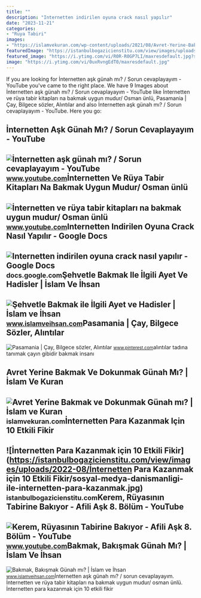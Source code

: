 ```yaml
---
title: ""
description: "Internetten indirilen oyuna crack nasıl yapılır"
date: "2023-11-21"
categories:
- "Ruya Tabiri"
images:
- "https://islamvekuran.com/wp-content/uploads/2021/08/Avret-Yerine-Bakmak-ve-Dokunmak-Gunah-mi.png"
featuredImage: "https://istanbulbogazicienstitu.com/view/images/uploads/2022-08/İnternetten Para Kazanmak için 10 Etkili Fikir/sosyal-medya-danismanligi-ile-internetten-para-kazanmak.jpg"
featured_image: "https://i.ytimg.com/vi/R0R-R0GP7LI/maxresdefault.jpg?sqp=-oaymwEmCIAKENAF8quKqQMa8AEB-AH-CYAC0AWKAgwIABABGGUgVig_MA8=&amp;rs=AOn4CLBBo72B4TMcTd9zSbSMM22mTTwbhQ"
image: "https://i.ytimg.com/vi/0uxRvngEdT0/maxresdefault.jpg"
---
```


If you are looking for İnternetten aşk günah mı? / Sorun cevaplayayım - YouTube you've came to the right place. We have 9 Images about İnternetten aşk günah mı? / Sorun cevaplayayım - YouTube like İnternetten ve rüya tabir kitapları na bakmak uygun mudur/ Osman ünlü, Pasamania | Çay, Bilgece sözler, Alıntılar and also İnternetten aşk günah mı? / Sorun cevaplayayım - YouTube. Here you go:

İnternetten Aşk Günah Mı? / Sorun Cevaplayayım - YouTube
--------------------------------------------------------

 ![İnternetten aşk günah mı? / Sorun cevaplayayım - YouTube](https://i.ytimg.com/vi/R0R-R0GP7LI/maxresdefault.jpg?sqp=-oaymwEmCIAKENAF8quKqQMa8AEB-AH-CYAC0AWKAgwIABABGGUgVig_MA8=&rs=AOn4CLBBo72B4TMcTd9zSbSMM22mTTwbhQ) <small>www.youtube.com</small>İnternetten Ve Rüya Tabir Kitapları Na Bakmak Uygun Mudur/ Osman ünlü
---------------------------------------------------------------------

 ![İnternetten ve rüya tabir kitapları na bakmak uygun mudur/ Osman ünlü](https://i.ytimg.com/vi/AZQdulYPNsI/maxresdefault.jpg) <small>www.youtube.com</small>Internetten Indirilen Oyuna Crack Nasıl Yapılır - Google Docs
-------------------------------------------------------------

 ![Internetten indirilen oyuna crack nasıl yapılır - Google Docs](https://lh5.googleusercontent.com/jUk_o9Q6UkOvBg1dH10kzqOV3XHHfIRnq1UTfSIeKQbLlljeDF2yT676Oh4EgdaUqa6e9gsdM3CvKg=w1200-h630-p) <small>docs.google.com</small>Şehvetle Bakmak Ile İlgili Ayet Ve Hadisler | İslam Ve İhsan
------------------------------------------------------------

 ![Şehvetle Bakmak ile İlgili Ayet ve Hadisler | İslam ve İhsan](https://www.islamveihsan.com/wp-content/uploads/2020/10/sehvetle-bakmak-ile-ilgili-ayet-ve-hadisler-172729-m.jpg) <small>www.islamveihsan.com</small>Pasamania | Çay, Bilgece Sözler, Alıntılar
------------------------------------------

 ![Pasamania | Çay, Bilgece sözler, Alıntılar](https://i.pinimg.com/originals/55/5f/a1/555fa11bdba189e58901b1217d59ccf3.jpg) <small>www.pinterest.com</small>alıntılar tadına tanımak çayın gibidir bakmak insanı

Avret Yerine Bakmak Ve Dokunmak Günah Mı? | İslam Ve Kuran
----------------------------------------------------------

 ![Avret Yerine Bakmak ve Dokunmak Günah mı? | İslam ve Kuran](https://islamvekuran.com/wp-content/uploads/2021/08/Avret-Yerine-Bakmak-ve-Dokunmak-Gunah-mi.png) <small>islamvekuran.com</small>İnternetten Para Kazanmak Için 10 Etkili Fikir
----------------------------------------------

 ![İnternetten Para Kazanmak için 10 Etkili Fikir](https://istanbulbogazicienstitu.com/view/images/uploads/2022-08/İnternetten Para Kazanmak için 10 Etkili Fikir/sosyal-medya-danismanligi-ile-internetten-para-kazanmak.jpg) <small>istanbulbogazicienstitu.com</small>Kerem, Rüyasının Tabirine Bakıyor - Afili Aşk 8. Bölüm - YouTube
----------------------------------------------------------------

 ![Kerem, Rüyasının Tabirine Bakıyor - Afili Aşk 8. Bölüm - YouTube](https://i.ytimg.com/vi/0uxRvngEdT0/maxresdefault.jpg) <small>www.youtube.com</small>Bakmak, Bakışmak Günah Mı? | İslam Ve İhsan
-------------------------------------------

 ![Bakmak, Bakışmak Günah mı? | İslam ve İhsan](https://www.islamveihsan.com/wp-content/uploads/2018/03/günahı_olur_mu-702x336.jpg) <small>www.islamveihsan.com</small>İnternetten aşk günah mı? / sorun cevaplayayım. İnternetten ve rüya tabir kitapları na bakmak uygun mudur/ osman ünlü. İnternetten para kazanmak için 10 etkili fikir
